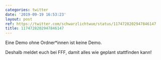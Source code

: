 ```yaml
---
categories: twitter
date: '2019-09-19 16:53:23'
layout: post
ref: https://twitter.com/schwarzlichtwue/status/1174728202947846147
title: 1174728202947846147
---
```

Eine Demo ohne Ordner\*innen ist keine Demo.

Deshalb meldet euch bei FFF, damit alles wie geplant stattfinden kann! 